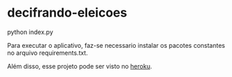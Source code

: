 # decifrando-eleicoes

python index.py

Para executar o aplicativo, faz-se necessario instalar os pacotes constantes no arquivo requirements.txt. 

Além disso, esse projeto pode ser visto no [heroku](decifrando-eleicoes.herokuapp.com).
